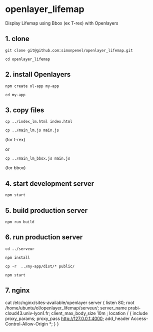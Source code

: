 # openlayer_lifemap
Display Lifemap using Bbox (ex T-rex) with Openlayers


## 1. clone 

`git clone git@github.com:simonpenel/openlayer_lifemap.git`

`cd openlayer_lifemap`

## 2. install Openlayers

`npm create ol-app my-app`

`cd my-app`

## 3. copy files 

`cp ../index_lm.html index.html`

`cp ../main_lm.js main.js`

(for t-rex)

or 

`cp ../main_lm_bbox.js main.js`

(for bbox)

## 4. start development server

`npm start`

## 5. build production server

`npm run build`

## 6. run production server

`cd ../serveur`

`npm install`

`cp -r  ../my-app/dist/* public/`

`npm start`

## 7. nginx

cat  /etc/nginx/sites-available/openlayer 
    server {
     listen 80;
     root /home/ubuntu/ol/openlayer_lifemap/serveur/;
     server_name prabi-cloud43.univ-lyon1.fr;
     client_max_body_size 10m ;
     location / {
     include proxy_params;
     proxy_pass http://127.0.0.1:4000;
     add_header Access-Control-Allow-Origin *;
     }
    }


